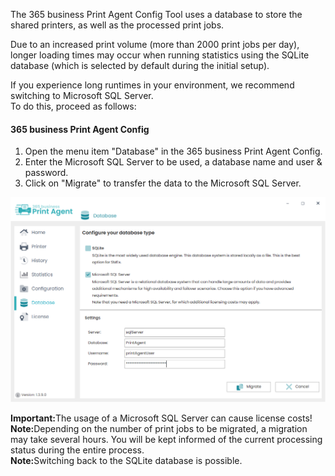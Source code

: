 The 365 business Print Agent Config Tool uses a database to store the shared printers, as well as the processed print jobs.

Due to an increased print volume (more than 2000 print jobs per day), longer loading times may occur when running statistics using the SQLite database (which is selected by default during the initial setup).

If you experience long runtimes in your environment, we recommend switching to Microsoft SQL Server.
<br/>To do this, proceed as follows:

#### 365 business Print Agent Config 
1. Open the menu item "Database" in the 365 business Print Agent Config.
2. Enter the Microsoft SQL Server to be used, a database name and user & password.
3. Click on "Migrate" to transfer the data to the Microsoft SQL Server.

![Database](/assets/images/365-business-print-agent/config-tool/Database_SQL_en.PNG)

<div class="alert alert-notice">
    <i class="fa-solid fa-notes"></i> <strong>Important:</strong>The usage of a Microsoft SQL Server can cause license costs! 
</div>

<div class="alert alert-info">
    <i class="fa-solid fa-lightbulb"></i> <strong>Note:</strong>Depending on the number of print jobs to be migrated, a migration may take several hours. You will be kept informed of the current processing status during the entire process.
</div>

<div class="alert alert-info">
    <i class="fa-solid fa-lightbulb"></i> <strong>Note:</strong>Switching back to the SQLite database is possible.
</div>



